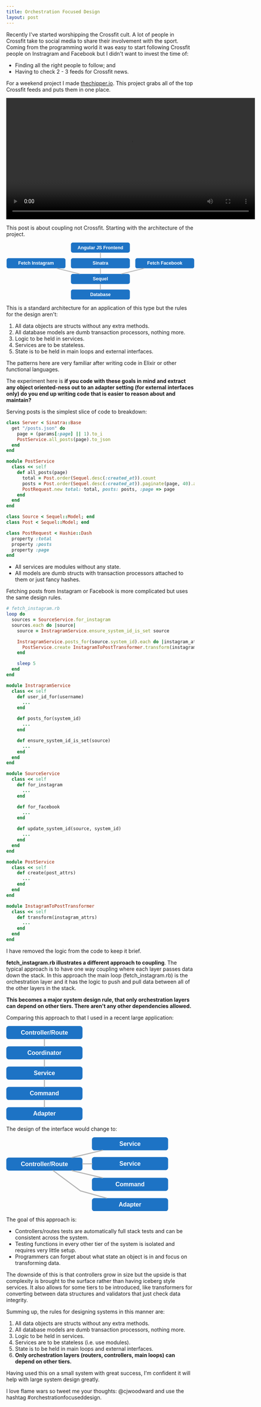 ```yaml
---
title: Orchestration Focused Design
layout: post
---
```


Recently I've started worshipping the Crossfit cult. A lot of people in Crossfit take to social media to share their involvement with the sport. Coming from the programming world it was easy to start following Crossfit people on Instragram and Facebook but I didn't want to invest the time of:

- Finding all the right people to follow; and
- Having to check 2 - 3 feeds for Crossfit news.

For a weekend project I made [thechipper.io](http://thechipper.io). This project grabs all of the top Crossfit feeds and puts them in one place.

<video width="666" height="324" autoplay loop>
  <source src="http://cl.ly/1v2y1F241x0j/download/thechipper.mp4" type="video/mp4">
</video>

This post is about coupling not Crossfit. Starting with the architecture of the project.


<svg xmlns="http://www.w3.org/2000/svg" xmlns:xl="http://www.w3.org/1999/xlink" version="1.1" viewBox="35 51 489 148" width="489pt" height="148pt"><metadata xmlns:dc="http://purl.org/dc/elements/1.1/"><dc:date>2014-08-10 22:20Z</dc:date><!-- Produced by OmniGraffle Professional 5.4.4 --></metadata><defs><font-face font-family="Helvetica" font-size="12" units-per-em="1000" underline-position="-75.683594" underline-thickness="49.316406" slope="0" x-height="532.22656" cap-height="719.72656" ascent="770.01953" descent="-229.98047" font-weight="bold"><font-face-src><font-face-name name="Helvetica-Bold"/></font-face-src></font-face></defs><g stroke="none" stroke-opacity="1" stroke-dasharray="none" fill="none" fill-opacity="1"><title>Canvas 3</title><g><title>Layer 1</title><path d="M 208.09856 51 L 351.17699 51 C 353.93841 51 356.17699 53.238576 356.17699 56 L 356.17699 72.117647 C 356.17699 74.87907 353.93841 77.117647 351.17699 77.117647 L 208.09856 77.117647 C 205.33714 77.117647 203.09856 74.87907 203.09856 72.117647 L 203.09856 56 C 203.09856 53.238576 205.33714 51 208.09856 51 Z" fill="#1d73c5"/><text transform="translate(208.09856 57.058824)" fill="white"><tspan font-family="Helvetica" font-size="12" font-weight="bold" fill="white" x="12.2042534" y="11" textLength="118.66992">Angular JS Frontend</tspan></text><path d="M 208.09856 91.62745 L 351.17699 91.62745 C 353.93841 91.62745 356.17699 93.86603 356.17699 96.62745 L 356.17699 112.7451 C 356.17699 115.50652 353.93841 117.7451 351.17699 117.7451 L 208.09856 117.7451 C 205.33714 117.7451 203.09856 115.50652 203.09856 112.7451 L 203.09856 96.62745 C 203.09856 93.86603 205.33714 91.62745 208.09856 91.62745 Z" fill="#1d73c5"/><text transform="translate(208.09856 97.686275)" fill="white"><tspan font-family="Helvetica" font-size="12" font-weight="bold" fill="white" x="51.198394" y="11" textLength="40.68164">Sinatra</tspan></text><line x1="279.7906" y1="77.117647" x2="279.9604" y2="91.62745" stroke="#b3b3b3" stroke-linecap="round" stroke-linejoin="round" stroke-width="2"/><path d="M 208.09856 132.2549 L 351.17699 132.2549 C 353.93841 132.2549 356.17699 134.49348 356.17699 137.2549 L 356.17699 153.37255 C 356.17699 156.13397 353.93841 158.37255 351.17699 158.37255 L 208.09856 158.37255 C 205.33714 158.37255 203.09856 156.13397 203.09856 153.37255 L 203.09856 137.2549 C 203.09856 134.49348 205.33714 132.2549 208.09856 132.2549 Z" fill="#1d73c5"/><text transform="translate(208.09856 138.313725)" fill="white"><tspan font-family="Helvetica" font-size="12" font-weight="bold" fill="white" x="51.866363" y="11" textLength="39.345703">Sequel</tspan></text><line x1="279.7906" y1="117.7451" x2="279.9604" y2="132.2549" stroke="#b3b3b3" stroke-linecap="round" stroke-linejoin="round" stroke-width="2"/><path d="M 208.09856 172.88235 L 351.17699 172.88235 C 353.93841 172.88235 356.17699 175.12093 356.17699 177.88235 L 356.17699 194 C 356.17699 196.76142 353.93841 199 351.17699 199 L 208.09856 199 C 205.33714 199 203.09856 196.76142 203.09856 194 L 203.09856 177.88235 C 203.09856 175.12093 205.33714 172.88235 208.09856 172.88235 Z" fill="#1d73c5"/><text transform="translate(208.09856 178.94118)" fill="white"><tspan font-family="Helvetica" font-size="12" font-weight="bold" fill="white" x="44.85855" y="11" textLength="53.361328">Database</tspan></text><line x1="279.63778" y1="158.37255" x2="279.63778" y2="172.88235" stroke="#b3b3b3" stroke-linecap="round" stroke-linejoin="round" stroke-width="2"/><path d="M 40.810194 91.62745 L 183.88862 91.62745 C 186.65005 91.62745 188.88862 93.86603 188.88862 96.62745 L 188.88862 112.7451 C 188.88862 115.50652 186.65005 117.7451 183.88862 117.7451 L 40.810194 117.7451 C 38.04877 117.7451 35.810194 115.50652 35.810194 112.7451 L 35.810194 96.62745 C 35.810194 93.86603 38.04877 91.62745 40.810194 91.62745 Z" fill="#1d73c5"/><text transform="translate(40.810194 97.686275)" fill="white"><tspan font-family="Helvetica" font-size="12" font-weight="bold" fill="white" x="25.194488" y="11" textLength="92.689453">Fetch Instagram</tspan></text><path d="M 375.38692 91.62745 L 518.46535 91.62745 C 521.22677 91.62745 523.46535 93.86603 523.46535 96.62745 L 523.46535 112.7451 C 523.46535 115.50652 521.22677 117.7451 518.46535 117.7451 L 375.38692 117.7451 C 372.6255 117.7451 370.38692 115.50652 370.38692 112.7451 L 370.38692 96.62745 C 370.38692 93.86603 372.6255 91.62745 375.38692 91.62745 Z" fill="#1d73c5"/><text transform="translate(375.38692 97.686275)" fill="white"><tspan font-family="Helvetica" font-size="12" font-weight="bold" fill="white" x="25.862457" y="11" textLength="91.353516">Fetch Facebook</tspan></text><line x1="393.68797" y1="117.7451" x2="334.53446" y2="132.2549" stroke="#b3b3b3" stroke-linecap="round" stroke-linejoin="round" stroke-width="2"/><line x1="166.06168" y1="117.7451" x2="225.74199" y2="132.2549" stroke="#b3b3b3" stroke-linecap="round" stroke-linejoin="round" stroke-width="2"/></g></g></svg>

This is a standard architecture for an application of this type but the rules for the design aren't:

1. All data objects are structs without any extra methods.
2. All database models are dumb transaction processors, nothing more.
3. Logic to be held in services.
4. Services are to be stateless.
5. State is to be held in main loops and external interfaces.

The patterns here are very familiar after writing code in Elixir or other functional languages.

The experiment here is __if you code with these goals in mind and extract any object oriented-ness out to an adapter setting (for external interfaces only) do you end up writing code that is easier to reason about and maintain?__

Serving posts is the simplest slice of code to breakdown:

```ruby
class Server < Sinatra::Base
  get "/posts.json" do
    page = (params[:page] || 1).to_i
    PostService.all_posts(page).to_json
  end
end

module PostService
  class << self
    def all_posts(page)
      total = Post.order(Sequel.desc(:created_at)).count
      posts = Post.order(Sequel.desc(:created_at)).paginate(page, 40).all
      PostRequest.new total: total, posts: posts, :page => page
    end
  end
end

class Source < Sequel::Model; end
class Post < Sequel::Model; end

class PostRequest < Hashie::Dash
  property :total
  property :posts
  property :page
end
```

- All services are modules without any state.
- All models are dumb structs with transaction processors attached to them or just fancy hashes.

Fetching posts from Instagram or Facebook is more complicated but uses the same design rules.

```ruby
# fetch_instagram.rb
loop do
  sources = SourceService.for_instagram
  sources.each do |source|
    source = InstragramService.ensure_system_id_is_set source

    InstragramService.posts_for(source.system_id).each do |instagram_attrs|
      PostService.create InstagramToPostTransformer.transform(instagram_attrs)
    end

    sleep 5
  end
end

module InstragramService
  class << self
    def user_id_for(username)
      ...
    end

    def posts_for(system_id)
      ...
    end

    def ensure_system_id_is_set(source)
      ...
    end
  end
end

module SourceService
  class << self
    def for_instagram
      ...
    end

    def for_facebook
      ...
    end

    def update_system_id(source, system_id)
      ...
    end
  end
end

module PostService
  class << self
    def create(post_attrs)
      ...
    end
  end
end

module InstagramToPostTransformer
  class << self
    def transform(instagram_attrs)
      ...
    end
  end
end
```

I have removed the logic from the code to keep it brief.

__fetch_instagram.rb illustrates a different approach to coupling__. The typical approach is to have one way coupling where each layer passes data down the stack. In this approach the main loop (fetch_instagram.rb) is the orchestration layer and it has the logic to push and pull data between all of the other layers in the stack.

__This becomes a major system design rule, that only orchestration layers can depend on other tiers. There aren't any other dependencies allowed.__

Comparing this approach to that I used in a recent large application:

<svg xmlns="http://www.w3.org/2000/svg" xmlns:xl="http://www.w3.org/1999/xlink" version="1.1" viewBox="203 17 154 189" width="154pt" height="189pt"><metadata xmlns:dc="http://purl.org/dc/elements/1.1/"><dc:date>2014-08-10 23:03Z</dc:date><!-- Produced by OmniGraffle Professional 5.4.4 --></metadata><defs><font-face font-family="Helvetica" font-size="12" units-per-em="1000" underline-position="-75.683594" underline-thickness="49.316406" slope="0" x-height="532.22656" cap-height="719.72656" ascent="770.01953" descent="-229.98047" font-weight="bold"><font-face-src><font-face-name name="Helvetica-Bold"/></font-face-src></font-face></defs><g stroke="none" stroke-opacity="1" stroke-dasharray="none" fill="none" fill-opacity="1"><title>Canvas 4</title><g><title>Layer 1</title><path d="M 208.09857 17 L 351.177 17 C 353.93842 17 356.177 19.238576 356.177 22 L 356.177 38.117647 C 356.177 40.87907 353.93842 43.117647 351.177 43.117647 L 208.09857 43.117647 C 205.33714 43.117647 203.09857 40.87907 203.09857 38.117647 L 203.09857 22 C 203.09857 19.238576 205.33714 17 208.09857 17 Z" fill="#1d73c5"/><text transform="translate(208.09857 23.058824)" fill="white"><tspan font-family="Helvetica" font-size="12" font-weight="bold" fill="white" x="24.207183" y="11" textLength="94.66406">Controller/Route</tspan></text><path d="M 208.09857 57.62745 L 351.177 57.62745 C 353.93842 57.62745 356.177 59.866027 356.177 62.62745 L 356.177 78.7451 C 356.177 81.50652 353.93842 83.7451 351.177 83.7451 L 208.09857 83.7451 C 205.33714 83.7451 203.09857 81.50652 203.09857 78.7451 L 203.09857 62.62745 C 203.09857 59.866027 205.33714 57.62745 208.09857 57.62745 Z" fill="#1d73c5"/><text transform="translate(208.09857 63.686275)" fill="white"><tspan font-family="Helvetica" font-size="12" font-weight="bold" fill="white" x="37.209136" y="11" textLength="68.660156">Coordinator</tspan></text><line x1="279.63776" y1="43.117647" x2="279.63776" y2="57.62745" stroke="#b3b3b3" stroke-linecap="round" stroke-linejoin="round" stroke-width="2"/><path d="M 208.09857 98.2549 L 351.177 98.2549 C 353.93842 98.2549 356.177 100.49348 356.177 103.2549 L 356.177 119.37255 C 356.177 122.13397 353.93842 124.37255 351.177 124.37255 L 208.09857 124.37255 C 205.33714 124.37255 203.09857 122.13397 203.09857 119.37255 L 203.09857 103.2549 C 203.09857 100.49348 205.33714 98.2549 208.09857 98.2549 Z" fill="#1d73c5"/><text transform="translate(208.09857 104.313725)" fill="white"><tspan font-family="Helvetica" font-size="12" font-weight="bold" fill="white" x="50.187652" y="11" textLength="42.703125">Service</tspan></text><line x1="279.63776" y1="83.7451" x2="279.63776" y2="98.2549" stroke="#b3b3b3" stroke-linecap="round" stroke-linejoin="round" stroke-width="2"/><path d="M 208.09857 138.88235 L 351.177 138.88235 C 353.93842 138.88235 356.177 141.12093 356.177 143.88235 L 356.177 160 C 356.177 162.76142 353.93842 165 351.177 165 L 208.09857 165 C 205.33714 165 203.09857 162.76142 203.09857 160 L 203.09857 143.88235 C 203.09857 141.12093 205.33714 138.88235 208.09857 138.88235 Z" fill="#1d73c5"/><text transform="translate(208.09857 144.94118)" fill="white"><tspan font-family="Helvetica" font-size="12" font-weight="bold" fill="white" x="42.204253" y="11" textLength="58.669922">Command</tspan></text><line x1="279.63779" y1="124.37255" x2="279.63779" y2="138.88235" stroke="#b3b3b3" stroke-linecap="round" stroke-linejoin="round" stroke-width="2"/><path d="M 208.09857 179.5098 L 351.177 179.5098 C 353.93842 179.5098 356.177 181.74838 356.177 184.5098 L 356.177 200.62745 C 356.177 203.38887 353.93842 205.62745 351.177 205.62745 L 208.09857 205.62745 C 205.33714 205.62745 203.09857 203.38887 203.09857 200.62745 L 203.09857 184.5098 C 203.09857 181.74838 205.33714 179.5098 208.09857 179.5098 Z" fill="#1d73c5"/><text transform="translate(208.09857 185.56863)" fill="white"><tspan font-family="Helvetica" font-size="12" font-weight="bold" fill="white" x="48.869292" y="11" textLength="45.339844">Adapter</tspan></text><line x1="279.63779" y1="164.99999" x2="279.63779" y2="179.5098" stroke="#b3b3b3" stroke-linecap="round" stroke-linejoin="round" stroke-width="2"/></g></g></svg>

The design of the interface would change to:

<svg xmlns="http://www.w3.org/2000/svg" xmlns:xl="http://www.w3.org/1999/xlink" version="1.1" viewBox="117 21 326 148" width="326pt" height="148pt"><metadata xmlns:dc="http://purl.org/dc/elements/1.1/"><dc:date>2014-08-10 23:08Z</dc:date><!-- Produced by OmniGraffle Professional 5.4.4 --></metadata><defs><font-face font-family="Helvetica" font-size="12" units-per-em="1000" underline-position="-75.683594" underline-thickness="49.316406" slope="0" x-height="532.22656" cap-height="719.72656" ascent="770.01953" descent="-229.98047" font-weight="bold"><font-face-src><font-face-name name="Helvetica-Bold"/></font-face-src></font-face></defs><g stroke="none" stroke-opacity="1" stroke-dasharray="none" fill="none" fill-opacity="1"><title>Canvas 5</title><g><title>Layer 1</title><path d="M 122.09856 61.627455 L 265.17699 61.627455 C 267.93841 61.627455 270.17699 63.86603 270.17699 66.627455 L 270.17699 82.7451 C 270.17699 85.506526 267.93841 87.7451 265.17699 87.7451 L 122.09856 87.7451 C 119.33714 87.7451 117.09856 85.506526 117.09856 82.7451 L 117.09856 66.627455 C 117.09856 63.86603 119.33714 61.627455 122.09856 61.627455 Z" fill="#1d73c5"/><text transform="translate(122.09856 67.68628)" fill="white"><tspan font-family="Helvetica" font-size="12" font-weight="bold" fill="white" x="24.207183" y="11" textLength="94.66406">Controller/Route</tspan></text><path d="M 294.09856 21 L 437.177 21 C 439.93841 21 442.177 23.238576 442.177 26 L 442.177 42.117647 C 442.177 44.87907 439.93841 47.117647 437.177 47.117647 L 294.09856 47.117647 C 291.33714 47.117647 289.09856 44.87907 289.09856 42.117647 L 289.09856 26 C 289.09856 23.238576 291.33714 21 294.09856 21 Z" fill="#1d73c5"/><text transform="translate(294.09856 27.058824)" fill="white"><tspan font-family="Helvetica" font-size="12" font-weight="bold" fill="white" x="50.187652" y="11" textLength="42.703125">Service</tspan></text><line x1="248.92348" y1="61.627455" x2="310.35207" y2="47.117647" stroke="#b3b3b3" stroke-linecap="round" stroke-linejoin="round" stroke-width="2"/><path d="M 294.09856 60.62745 L 437.177 60.62745 C 439.93841 60.62745 442.177 62.866027 442.177 65.62745 L 442.177 81.7451 C 442.177 84.50652 439.93841 86.7451 437.177 86.7451 L 294.09856 86.7451 C 291.33714 86.7451 289.09856 84.50652 289.09856 81.7451 L 289.09856 65.62745 C 289.09856 62.866027 291.33714 60.62745 294.09856 60.62745 Z" fill="#1d73c5"/><text transform="translate(294.09856 66.686275)" fill="white"><tspan font-family="Helvetica" font-size="12" font-weight="bold" fill="white" x="50.187652" y="11" textLength="42.703125">Service</tspan></text><path d="M 294.09856 102.2549 L 437.177 102.2549 C 439.93841 102.2549 442.177 104.49348 442.177 107.2549 L 442.177 123.37255 C 442.177 126.13397 439.93841 128.37255 437.177 128.37255 L 294.09856 128.37255 C 291.33714 128.37255 289.09856 126.13397 289.09856 123.37255 L 289.09856 107.2549 C 289.09856 104.49348 291.33714 102.2549 294.09856 102.2549 Z" fill="#1d73c5"/><text transform="translate(294.09856 108.313725)" fill="white"><tspan font-family="Helvetica" font-size="12" font-weight="bold" fill="white" x="42.204253" y="11" textLength="58.669922">Command</tspan></text><line x1="270.17699" y1="74.24128" x2="289.09856" y2="74.13127" stroke="#b3b3b3" stroke-linecap="round" stroke-linejoin="round" stroke-width="2"/><path d="M 294.09856 142.88235 L 437.177 142.88235 C 439.93841 142.88235 442.177 145.12093 442.177 147.88235 L 442.177 164 C 442.177 166.76142 439.93841 169 437.177 169 L 294.09856 169 C 291.33714 169 289.09856 166.76142 289.09856 164 L 289.09856 147.88235 C 289.09856 145.12093 291.33714 142.88235 294.09856 142.88235 Z" fill="#1d73c5"/><text transform="translate(294.09856 148.941175)" fill="white"><tspan font-family="Helvetica" font-size="12" font-weight="bold" fill="white" x="48.869292" y="11" textLength="45.339844">Adapter</tspan></text><line x1="248.9235" y1="87.7451" x2="310.35206" y2="102.2549" stroke="#b3b3b3" stroke-linecap="round" stroke-linejoin="round" stroke-width="2"/><path d="M 211.26337 87.7451 L 266.09856 128.37255 L 318.48762 142.88235" stroke="#b3b3b3" stroke-linecap="round" stroke-linejoin="round" stroke-width="2"/></g></g></svg>

The goal of this approach is:

- Controllers/routes tests are automatically full stack tests and can be consistent across the system.
- Testing functions in every other tier of the system is isolated and requires very little setup.
- Programmers can forget about what state an object is in and focus on transforming data.

The downside of this is that controllers grow in size but the upside is that complexity is brought to the surface rather than having iceberg style services. It also allows for some tiers to be introduced, like transformers for converting between data structures and validators that just check data integrity.

Summing up, the rules for designing systems in this manner are:

1. All data objects are structs without any extra methods.
2. All database models are dumb transaction processors, nothing more.
3. Logic to be held in services.
4. Services are to be stateless (i.e. use modules).
5. State is to be held in main loops and external interfaces.
6. __Only orchestration layers (routers, controllers, main loops) can depend on other tiers.__

Having used this on a small system with great success, I'm confident it will help with large system design greatly.

I love flame wars so tweet me your thoughts: @cjwoodward and use the hashtag #orchestrationfocuseddesign.
